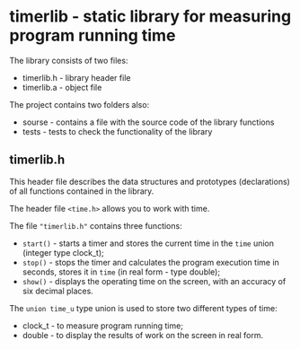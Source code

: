 # timerlib - static library for measuring program running time

The library consists of two files:
* timerlib.h	- library header file
* timerlib.a	- object file

The project contains two folders also: 
* sourse	- contains a file with the source code of the library functions
* tests 	- tests to check the functionality of the library

## timerlib.h
This header file describes the data structures and prototypes (declarations) of all functions contained in the library.

The header file `<time.h>` allows you to work with time.

The file `"timerlib.h"` contains three functions:
* `start()`	- starts a timer and stores the current time in the `time` union (integer type clock_t);
* `stop()`	- stops the timer and calculates the program execution time in seconds, stores it in `time` (in real form - type double);
* `show()`	- displays the operating time on the screen, with an accuracy of six decimal places.

The `union time_u` type union is used to store two different types of time:
* clock_t	- to measure program running time;
* double	- to display the results of work on the screen in real form.
